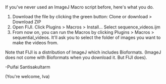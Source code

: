 If you've never used an ImageJ Macro script before, here's what you do.

1. Download the file by clicking the green button:  Clone or download > Download ZIP
2. Open FIJI. Click Plugins > Macros > Install... Select sequence_videos.ijm
3. From now on, you can run the Macros by clicking Plugins > Macros > sequential_videos. It'll ask you to select the folder of images you want to make the videos from.

Note that FIJI is a distribution of ImageJ which includes Bioformats. (ImageJ does not come with Bioformats when you download it. But FIJI does).

-Puifai Santisakultarm

(You're welcome, Iva)

